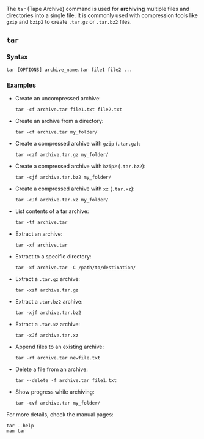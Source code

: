 The `tar` (Tape Archive) command is used for **archiving** multiple files and directories into a single file. It is commonly used with compression tools like `gzip` and `bzip2` to create `.tar.gz` or `.tar.bz2` files.  


## **`tar`**  

### **Syntax**  
```
tar [OPTIONS] archive_name.tar file1 file2 ...
```

### **Examples**  

- Create an uncompressed archive:  
  ```
  tar -cf archive.tar file1.txt file2.txt
  ```

- Create an archive from a directory:  
  ```
  tar -cf archive.tar my_folder/
  ```

- Create a compressed archive with `gzip` (`.tar.gz`):  
  ```
  tar -czf archive.tar.gz my_folder/
  ```

- Create a compressed archive with `bzip2` (`.tar.bz2`):  
  ```
  tar -cjf archive.tar.bz2 my_folder/
  ```

- Create a compressed archive with `xz` (`.tar.xz`):  
  ```
  tar -cJf archive.tar.xz my_folder/
  ```

- List contents of a tar archive:  
  ```
  tar -tf archive.tar
  ```

- Extract an archive:  
  ```
  tar -xf archive.tar
  ```

- Extract to a specific directory:  
  ```
  tar -xf archive.tar -C /path/to/destination/
  ```

- Extract a `.tar.gz` archive:  
  ```
  tar -xzf archive.tar.gz
  ```

- Extract a `.tar.bz2` archive:  
  ```
  tar -xjf archive.tar.bz2
  ```

- Extract a `.tar.xz` archive:  
  ```
  tar -xJf archive.tar.xz
  ```

- Append files to an existing archive:  
  ```
  tar -rf archive.tar newfile.txt
  ```

- Delete a file from an archive:  
  ```
  tar --delete -f archive.tar file1.txt
  ```

- Show progress while archiving:  
  ```
  tar -cvf archive.tar my_folder/
  ```


For more details, check the manual pages:  
```
tar --help
man tar
```